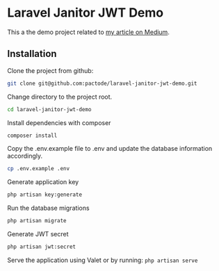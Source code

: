 # Laravel Janitor JWT Demo

This a the demo project related to [my article on Medium](https://medium.com/@codingcave/api-authentication-with-laravel-janitor-part-2-laravel-jwt-proxy-d303afe8eba9).

## Installation

Clone the project from github:

```bash
git clone git@github.com:pactode/laravel-janitor-jwt-demo.git
```

Change directory to the project root.

```bash
cd laravel-janitor-jwt-demo
```

Install dependencies with composer

```bash
composer install
```

Copy the .env.example file to .env and update the database information accordingly.

```bash
cp .env.example .env
```

Generate application key
```bash
php artisan key:generate
```

Run the database migrations

```bash
php artisan migrate
```

Generate JWT secret

```bash
php artisan jwt:secret
```

Serve the application using Valet or by running: `php artisan serve`
